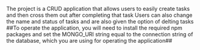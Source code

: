 The project is a CRUD application that allows users to easily create tasks and then cross them out after completing that task
Users can also change the name and status of tasks and are also given the option of delting tasks 
##To operate the application, you will need to install the required npm packages and set the MONGO_URI string equal to the connection string of the database, which you are using for operating the application##
